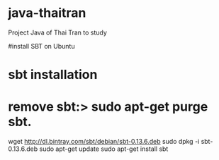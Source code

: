 # java-thaitran
Project Java of Thai Tran to study

#install SBT on Ubuntu
# sbt installation
# remove sbt:>  sudo apt-get purge sbt.
 
wget http://dl.bintray.com/sbt/debian/sbt-0.13.6.deb
sudo dpkg -i sbt-0.13.6.deb 
sudo apt-get update
sudo apt-get install sbt
